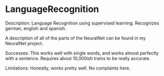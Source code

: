 # LanguageRecognition
Description: Language Recognition using supervised learning. Recognizes german, english and spanish.

A description of all of the parts of the NeuralNet can be found in my NeuralNet project. 

Successes: This works well with single words, and works almost perfectly with a sentence. Requires about 10,000ish trains to be really accurate.

Limitations: Honestly, works pretty well. No complaints here.
